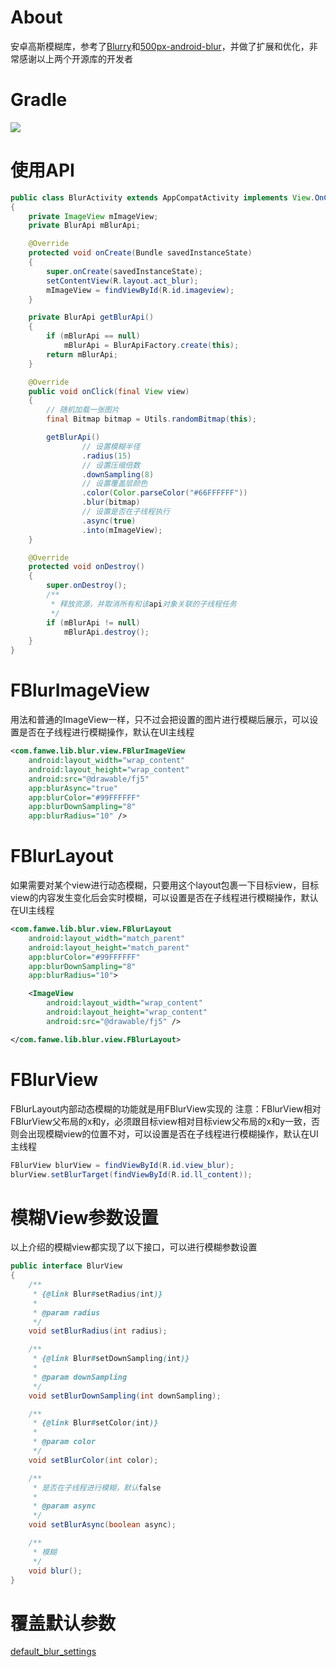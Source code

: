 # About
安卓高斯模糊库，参考了[Blurry](https://github.com/wasabeef/Blurry)和[500px-android-blur](https://github.com/500px/500px-android-blur)，并做了扩展和优化，非常感谢以上两个开源库的开发者

# Gradle
[![](https://jitpack.io/v/zj565061763/blur.svg)](https://jitpack.io/#zj565061763/blur)

# 使用API
```java
public class BlurActivity extends AppCompatActivity implements View.OnClickListener
{
    private ImageView mImageView;
    private BlurApi mBlurApi;

    @Override
    protected void onCreate(Bundle savedInstanceState)
    {
        super.onCreate(savedInstanceState);
        setContentView(R.layout.act_blur);
        mImageView = findViewById(R.id.imageview);
    }

    private BlurApi getBlurApi()
    {
        if (mBlurApi == null)
            mBlurApi = BlurApiFactory.create(this);
        return mBlurApi;
    }

    @Override
    public void onClick(final View view)
    {
        // 随机加载一张图片
        final Bitmap bitmap = Utils.randomBitmap(this);

        getBlurApi()
                // 设置模糊半径
                .radius(15)
                // 设置压缩倍数
                .downSampling(8)
                // 设置覆盖层颜色
                .color(Color.parseColor("#66FFFFFF"))
                .blur(bitmap)
                // 设置是否在子线程执行
                .async(true)
                .into(mImageView);
    }

    @Override
    protected void onDestroy()
    {
        super.onDestroy();
        /**
         * 释放资源，并取消所有和该api对象关联的子线程任务
         */
        if (mBlurApi != null)
            mBlurApi.destroy();
    }
}
```

# FBlurImageView
用法和普通的ImageView一样，只不过会把设置的图片进行模糊后展示，可以设置是否在子线程进行模糊操作，默认在UI主线程
```xml
<com.fanwe.lib.blur.view.FBlurImageView
    android:layout_width="wrap_content"
    android:layout_height="wrap_content"
    android:src="@drawable/fj5"
    app:blurAsync="true"
    app:blurColor="#99FFFFFF"
    app:blurDownSampling="8"
    app:blurRadius="10" />
```

# FBlurLayout
如果需要对某个view进行动态模糊，只要用这个layout包裹一下目标view，目标view的内容发生变化后会实时模糊，可以设置是否在子线程进行模糊操作，默认在UI主线程
```xml
<com.fanwe.lib.blur.view.FBlurLayout
    android:layout_width="match_parent"
    android:layout_height="match_parent"
    app:blurColor="#99FFFFFF"
    app:blurDownSampling="8"
    app:blurRadius="10">

    <ImageView
        android:layout_width="wrap_content"
        android:layout_height="wrap_content"
        android:src="@drawable/fj5" />

</com.fanwe.lib.blur.view.FBlurLayout>
```

# FBlurView
FBlurLayout内部动态模糊的功能就是用FBlurView实现的
注意：FBlurView相对FBlurView父布局的x和y，必须跟目标view相对目标view父布局的x和y一致，否则会出现模糊view的位置不对，可以设置是否在子线程进行模糊操作，默认在UI主线程
```java
FBlurView blurView = findViewById(R.id.view_blur);
blurView.setBlurTarget(findViewById(R.id.ll_content));
```

# 模糊View参数设置
以上介绍的模糊view都实现了以下接口，可以进行模糊参数设置
<br>
```java
public interface BlurView
{
    /**
     * {@link Blur#setRadius(int)}
     *
     * @param radius
     */
    void setBlurRadius(int radius);

    /**
     * {@link Blur#setDownSampling(int)}
     *
     * @param downSampling
     */
    void setBlurDownSampling(int downSampling);

    /**
     * {@link Blur#setColor(int)}
     *
     * @param color
     */
    void setBlurColor(int color);

    /**
     * 是否在子线程进行模糊，默认false
     *
     * @param async
     */
    void setBlurAsync(boolean async);

    /**
     * 模糊
     */
    void blur();
}
```

# 覆盖默认参数
[default_blur_settings](https://github.com/zj565061763/blur/blob/master/lib/src/main/res/values/default_blur_settings.xml)